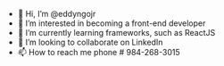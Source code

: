 - 👋 Hi, I’m @eddyngojr
- 👀 I’m interested in becoming a front-end developer
- 🌱 I’m currently learning frameworks, such as ReactJS
- 💞️ I’m looking to collaborate on LinkedIn
- 📫 How to reach me phone # 984-268-3015

<!---
eddyngojr/eddyngojr is a ✨ special ✨ repository because its `README.md` (this file) appears on your GitHub profile.
You can click the Preview link to take a look at your changes.
--->
